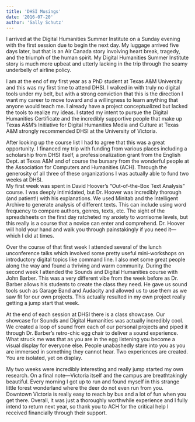 ```yaml
---
title: 'DHSI Musings'
date: '2016-07-20'
author: 'Sally Schutz'
---
```

I arrived at the Digital Humanities Summer Institute on a Sunday evening with the first session due to begin the next day. My luggage arrived five days later, but that is an Air Canada story involving heart break, tragedy, and the triumph of the human spirit. My Digital Humanities Summer Institute story is much more upbeat and utterly lacking in the trip through the seamy underbelly of airline policy.

I am at the end of my first year as a PhD student at Texas A&amp;M University and this was my first time to attend DHSI. I walked in with truly no digital tools under my belt, but with a strong conviction that this is the direction I want my career to move toward and a willingness to learn anything that anyone would teach me. I already have a project conceptualized but lacked the tools to realize my ideas. I stated my intent to pursue the Digital Humanities Certificate and the incredibly supportive people that make up Texas A&amp;M’s Initiative for Digital Humanities Media and Culture at Texas A&amp;M strongly recommended DHSI at the University of Victoria.

After looking up the course list I had to agree that this was a great opportunity. I financed my trip with funding from various places including a scholarship from DHSI itself, a professionalization grant from the English Dept. at Texas A&amp;M and of course the bursary from the wonderful people at the Association for Computers and Humanities (ACH). Through the generosity of all three of these organizations I was actually able to fund two weeks at DHSI.  
My first week was spent in David Hoover’s “Out-of-the-Box Text Analysis” course. I was deeply intimidated, but Dr. Hoover was incredibly thorough (and patient!) with his explanations. We used Minitab and the Intelligent Archive to generate analysis of different texts. This can include using word frequency to compare authors, genres, texts, etc. The sight of the spreadsheets on the first day ratcheted my anxiety to worrisome levels, but this really is a course that a novice can enter and comprehend. Dr. Hoover will hold your hand and walk you through painstakingly if you need it—which I did at times.

Over the course of that first week I attended several of the lunch unconference talks which involved some pretty useful mini-workshops on introductory digital topics like command line. I also met some great people along the way and found a thriving and warm community. During the second week I attended the Sounds and Digital Humanities course with John Barber. This was a very different vibe from the week before as Dr. Barber allows his students to create the class they need. He gave us sound tools such as Garage Band and Audacity and allowed us to use them as we saw fit for our own projects. This actually resulted in my own project really getting a jump start that week.

At the end of each session at DHSI there is a class showcase. Our showcase for Sounds and Digital Humanities was actually incredibly cool. We created a loop of sound from each of our personal projects and piped it through Dr. Barber’s retro-chic egg chair to deliver a sound experience. What struck me was that as you are in the egg listening you become a visual display for everyone else. People unabashedly stare into you as you are immersed in something they cannot hear. Two experiences are created. You are isolated, yet on display.

My two weeks were incredibly interesting and really jump started my own research. On a final note—Victoria itself and the campus are breathtakingly beautiful. Every morning I got up to run and found myself in this strange little forest wonderland where the deer do not even run from you. Downtown Victoria is really easy to reach by bus and a lot of fun when you get there. Overall, it was just a thoroughly worthwhile experience and I fully intend to return next year, so thank you to ACH for the critical help I received financially through their support.